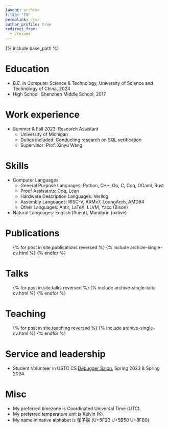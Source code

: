 ```yaml
---
layout: archive
title: "CV"
permalink: /cv/
author_profile: true
redirect_from:
  - /resume
---
```


{% include base_path %}

Education
======
* B.E. in Computer Science & Technology, University of Science and Technology of China, 2024
* High School, Shenzhen Middle School, 2017

Work experience
======

* Summer & Fall 2023: Research Assistant
  * University of Michigan
  * Duties included: Conducting research on SQL verification
  * Supervisor: Prof. Xinyu Wang

Skills
======
* Computer Languages:
  * General Purpose Languages: Python, C++, Go, C, Coq, OCaml, Rust
  * Proof Assistants: Coq, Lean
  * Hardware Description Languages: Verilog
  * Assembly Languages: RISC-V, ARMv7, LoongArch, AMD64
  * Other Languages: Antlr, LaTeX, LLVM, Yacc (Bison)
* Natural Languages: English (fluent), Mandarin (native)

Publications
======
  <ul>{% for post in site.publications reversed %}
    {% include archive-single-cv.html %}
  {% endfor %}</ul>

Talks
======
  <ul>{% for post in site.talks reversed %}
    {% include archive-single-talk-cv.html  %}
  {% endfor %}</ul>

Teaching
======
  <ul>{% for post in site.teaching reversed %}
    {% include archive-single-cv.html %}
  {% endfor %}</ul>

Service and leadership
======
* Student Volunteer in USTC CS [Debugger Salon](https://cs.ustc.edu.cn/2024/0423/c3058a639173/page.htm), Spring 2023 & Spring 2024

Misc
=====

- My preferred timezone is Coordinated Universal Time (UTC).
- My preferred temperature unit is Kelvin (K).
- My name in native alphabet is 张子辰 (U+5F20 U+5B50 U+8FB0).
